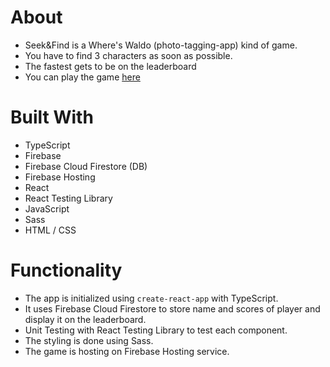 # About

-   Seek&Find is a Where's Waldo (photo-tagging-app) kind of game.
-   You have to find 3 characters as soon as possible.
-   The fastest gets to be on the leaderboard
-   You can play the game [here](https://photo-tagging-app-60d03.web.app/)

# Built With

-   TypeScript
-   Firebase
-   Firebase Cloud Firestore (DB)
-   Firebase Hosting
-   React
-   React Testing Library
-   JavaScript
-   Sass
-   HTML / CSS

# Functionality

-   The app is initialized using `create-react-app` with TypeScript.
-   It uses Firebase Cloud Firestore to store name and scores of player and display it on the leaderboard.
-   Unit Testing with React Testing Library to test each component.
-   The styling is done using Sass.
-   The game is hosting on Firebase Hosting service.
